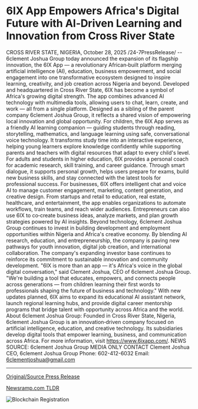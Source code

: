 # 6IX App Empowers Africa's Digital Future with AI‑Driven Learning and Innovation from Cross River State

CROSS RIVER STATE, NIGERIA, October 28, 2025 /24-7PressRelease/ -- 6clement Joshua Group today announced the expansion of its flagship innovation, the 6IX App — a revolutionary African‑built platform merging artificial intelligence (AI), education, business empowerment, and social engagement into one transformative ecosystem designed to inspire learning, creativity, and job creation across Nigeria and beyond.  Developed and headquartered in Cross River State, 6IX has become a symbol of Africa's growing digital strength. The app combines advanced AI technology with multimedia tools, allowing users to chat, learn, create, and work — all from a single platform. Designed as a sibling of the parent company 6clement Joshua Group, it reflects a shared vision of empowering local innovation and global opportunity.  For children, the 6IX App serves as a friendly AI learning companion — guiding students through reading, storytelling, mathematics, and language learning using safe, conversational voice technology. It transforms study time into an interactive experience, helping young learners explore knowledge confidently while supporting parents and teachers with digital resources that adapt to every child's level.  For adults and students in higher education, 6IX provides a personal coach for academic research, skill training, and career guidance. Through smart dialogue, it supports personal growth, helps users prepare for exams, build new business skills, and stay connected with the latest tools for professional success.  For businesses, 6IX offers intelligent chat and voice AI to manage customer engagement, marketing, content generation, and creative design. From startups and retail to education, real estate, healthcare, and entertainment, the app enables organizations to automate workflows, train teams, and reach wider audiences. Entrepreneurs can also use 6IX to co‑create business ideas, analyze markets, and plan growth strategies powered by AI insights.  Beyond technology, 6clement Joshua Group continues to invest in building development and employment opportunities within Nigeria and Africa's creative economy. By blending AI research, education, and entrepreneurship, the company is paving new pathways for youth innovation, digital job creation, and international collaboration. The company's expanding investor base continues to reinforce its commitment to sustainable innovation and community development.  "6IX is more than an app — it's Africa's voice in the global digital conversation," said Clement Joshua, CEO of 6clement Joshua Group. "We're building a tool that educates, empowers, and connects people across generations — from children learning their first words to professionals shaping the future of business and technology."  With new updates planned, 6IX aims to expand its educational AI assistant network, launch regional learning hubs, and provide digital career mentorship programs that bridge talent with opportunity across Africa and the world.  About 6clement Joshua Group:  Founded in Cross River State, Nigeria, 6clement Joshua Group is an innovation‑driven company focused on artificial intelligence, education, and creative technology. Its subsidiaries develop digital tools that empower learning, business, and communication across Africa. For more information, visit https://www.6ixapp.com/.  NEWS SOURCE: 6clement Joshua Group  MEDIA ONLY CONTACT  Clement Joshua CEO, 6clement Joshua Group Phone: 602-412-6032 Email: 6clementjoshua@gmail.com 

---

[Original/Source Press Release](https://www.24-7pressrelease.com/press-release/528142/6ix-app-empowers-africas-digital-future-with-aidriven-learning-and-innovation-from-cross-river-state)
                    

[Newsramp.com TLDR](https://newsramp.com/curated-news/6ix-app-expands-africa-s-ai-platform-for-education-business/8034de139773f822b4ab5f51f02e9fe4) 

 

 



![Blockchain Registration](https://cdn.newsramp.app/24-7PressRelease/qrcode/2510/28/zeroBoNM.webp)